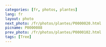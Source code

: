 ```yaml
---
categories: [fr, photos, plantes]
lang: fr
layout: photo
next_photo: /fr/photos/plantes/P0000020.html
picname: P0000088
prev_photo: /fr/photos/plantes/P0000102.html
tags: [Tree]
---
```

